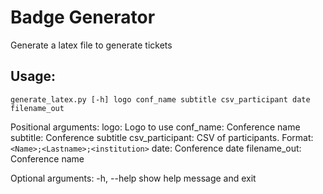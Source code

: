 # Badge Generator

Generate a latex file to generate tickets

## Usage:

```generate_latex.py [-h] logo conf_name subtitle csv_participant date filename_out```

Positional arguments:
  logo:             Logo to use
  conf_name:        Conference name
  subtitle:         Conference subtitle
  csv_participant:  CSV of participants. Format:
                   ```<Name>;<Lastname>;<institution>```
  date:             Conference date
  filename_out:     Conference name

Optional arguments:
  -h, --help       show help message and exit
